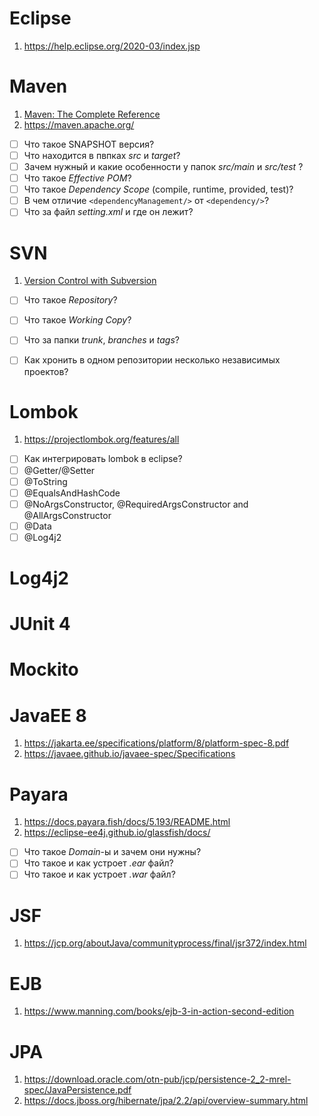 # Eclipse
1. https://help.eclipse.org/2020-03/index.jsp

# Maven
1. [Maven: The Complete Reference](https://books.sonatype.com/mvnref-book/pdf/mvnref-pdf.pdf)
2. https://maven.apache.org/
- [ ] Что такое SNAPSHOT версия?
- [ ] Что находится в пвпках *src* и *target*?
- [ ] Зачем нужный и какие особенности у папок *src/main* и *src/test* ?
- [ ] Что такое *Effective POM*?
- [ ] Что такое *Dependency Scope* (compile, runtime, provided, test)?
- [ ] В чем отличие `<dependencyManagement/>` от `<dependency/>`? 
- [ ] Что за файл *setting.xml* и где он лежит? 

# SVN
1. [Version Control with Subversion](http://svnbook.red-bean.com/en/1.7/svn-book.pdf)
- [ ] Что такое *Repository*?
- [ ] Что такое *Working Copy*?
- [ ] Что за папки *trunk*, *branches* и *tags*?
- [ ] Как хронить в одном репозитории несколько независимых проектов?


# Lombok
1. https://projectlombok.org/features/all
- [ ] Как интегрировать lombok в eclipse?
- [ ] @Getter/@Setter
- [ ] @ToString
- [ ] @EqualsAndHashCode
- [ ] @NoArgsConstructor, @RequiredArgsConstructor and @AllArgsConstructor
- [ ] @Data
- [ ] @Log4j2

# Log4j2
# JUnit 4
# Mockito

# JavaEE 8
1. https://jakarta.ee/specifications/platform/8/platform-spec-8.pdf
2. https://javaee.github.io/javaee-spec/Specifications

# Payara
1. https://docs.payara.fish/docs/5.193/README.html
2. https://eclipse-ee4j.github.io/glassfish/docs/
- [ ] Что такое *Domain*-ы и зачем они нужны? 
- [ ] Что такое и как устроет *.ear* файл?
- [ ] Что такое и как устроет *.war* файл?

# JSF
1. https://jcp.org/aboutJava/communityprocess/final/jsr372/index.html

# EJB
1. https://www.manning.com/books/ejb-3-in-action-second-edition

# JPA
1. https://download.oracle.com/otn-pub/jcp/persistence-2_2-mrel-spec/JavaPersistence.pdf
2. https://docs.jboss.org/hibernate/jpa/2.2/api/overview-summary.html
